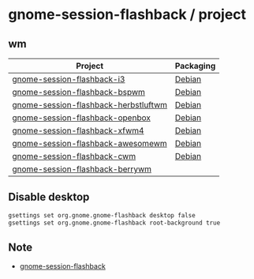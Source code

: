 # gnome-session-flashback / project

## wm

| Project | Packaging |
| --- | --- |
| [gnome-session-flashback-i3](https://github.com/samwhelp/note-about-gnome-flashback/tree/gh-pages/_demo/project/gnome-session/gnome-session-flashback/gnome-session-flashback-i3) | [Debian](https://github.com/samwhelp/note-about-ubuntu/tree/gh-pages/_demo/packaging/gnome-session/gnome-session-flashback/gnome-session-flashback-i3) |
| [gnome-session-flashback-bspwm](https://github.com/samwhelp/note-about-gnome-flashback/tree/gh-pages/_demo/project/gnome-session/gnome-session-flashback/gnome-session-flashback-bspwm) | [Debian](https://github.com/samwhelp/note-about-ubuntu/tree/gh-pages/_demo/packaging/gnome-session/gnome-session-flashback/gnome-session-flashback-bspwm) |
| [gnome-session-flashback-herbstluftwm](https://github.com/samwhelp/note-about-gnome-flashback/tree/gh-pages/_demo/project/gnome-session/gnome-session-flashback/gnome-session-flashback-herbstluftwm) | [Debian](https://github.com/samwhelp/note-about-ubuntu/tree/gh-pages/_demo/packaging/gnome-session/gnome-session-flashback/gnome-session-flashback-herbstluftwm) |
| [gnome-session-flashback-openbox](https://github.com/samwhelp/note-about-gnome-flashback/tree/gh-pages/_demo/project/gnome-session/gnome-session-flashback/gnome-session-flashback-openbox) | [Debian](https://github.com/samwhelp/note-about-ubuntu/tree/gh-pages/_demo/packaging/gnome-session/gnome-session-flashback/gnome-session-flashback-openbox) |
| [gnome-session-flashback-xfwm4](https://github.com/samwhelp/note-about-gnome-flashback/tree/gh-pages/_demo/project/gnome-session/gnome-session-flashback/gnome-session-flashback-xfwm4) | [Debian](https://github.com/samwhelp/note-about-ubuntu/tree/gh-pages/_demo/packaging/gnome-session/gnome-session-flashback/gnome-session-flashback-xfwm4) |
| [gnome-session-flashback-awesomewm](https://github.com/samwhelp/note-about-gnome-flashback/tree/gh-pages/_demo/project/gnome-session/gnome-session-flashback/gnome-session-flashback-awesomewm) | [Debian](https://github.com/samwhelp/note-about-ubuntu/tree/gh-pages/_demo/packaging/gnome-session/gnome-session-flashback/gnome-session-flashback-awesomewm) |
| [gnome-session-flashback-cwm](https://github.com/samwhelp/note-about-gnome-flashback/tree/gh-pages/_demo/project/gnome-session/gnome-session-flashback/gnome-session-flashback-cwm) | [Debian](https://github.com/samwhelp/note-about-ubuntu/tree/gh-pages/_demo/packaging/gnome-session/gnome-session-flashback/gnome-session-flashback-cwm) |
| [gnome-session-flashback-berrywm](https://github.com/samwhelp/note-about-gnome-flashback/tree/gh-pages/_demo/project/gnome-session/gnome-session-flashback/gnome-session-flashback-berrywm) |  |


## Disable desktop

``` sh
gsettings set org.gnome.gnome-flashback desktop false
gsettings set org.gnome.gnome-flashback root-background true
```


## Note

* [gnome-session-flashback](https://samwhelp.github.io/note-about-ubuntu/read/desktop_environment/gnome-flashback/adjustment/gnome-session-flashback.html)
